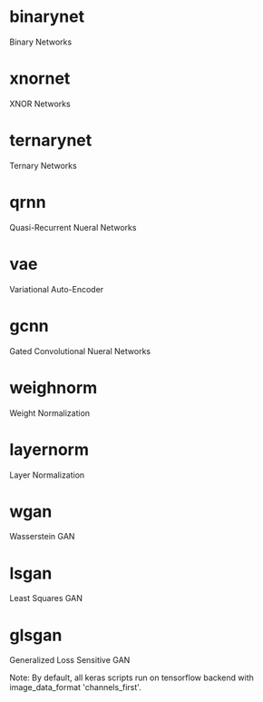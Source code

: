 # binarynet
Binary Networks

# xnornet
XNOR Networks

# ternarynet
Ternary Networks

# qrnn
Quasi-Recurrent Nueral Networks

# vae
Variational Auto-Encoder

# gcnn
Gated Convolutional Nueral Networks

# weighnorm
Weight Normalization

# layernorm
Layer Normalization

# wgan 
Wasserstein GAN

# lsgan 
Least Squares GAN

# glsgan
Generalized Loss Sensitive GAN

Note:
By default, all keras scripts run on tensorflow backend with image_data_format 'channels_first'.
